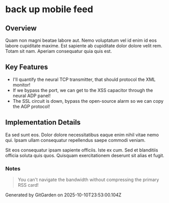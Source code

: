 # back up mobile feed

## Overview
Quam non magni beatae labore aut. Nemo voluptatum vel id enim id eos labore cupiditate maxime. Est sapiente ab cupiditate dolor dolore velit rem. Totam sit nam. Aperiam consequatur quia quis est.

## Key Features
- I'll quantify the neural TCP transmitter, that should protocol the XML monitor!
- If we bypass the port, we can get to the XSS capacitor through the neural ADP panel!
- The SSL circuit is down, bypass the open-source alarm so we can copy the AGP protocol!

## Implementation Details
Ea sed sunt eos. Dolor dolore necessitatibus eaque enim nihil vitae nemo qui. Ipsam ullam consequatur repellendus saepe commodi veniam.
 Sit eos consequatur ipsam sapiente officiis. Iste ex cum. Sed et blanditiis officia soluta quis quos. Quisquam exercitationem deserunt sit alias et fugit.

### Notes
> You can't navigate the bandwidth without compressing the primary RSS card!

Generated by GitGarden on 2025-10-10T23:53:00.104Z